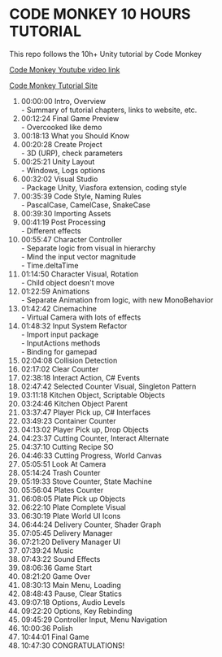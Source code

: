 # CODE MONKEY 10 HOURS TUTORIAL

This repo follows the 10h+ Unity tutorial by Code Monkey

[Code Monkey Youtube video link](https://www.youtube.com/watch?v=AmGSEH7QcDg)

[Code Monkey Tutorial Site](https://unitycodemonkey.com/kitchenchaoscourse.php)

01.	00:00:00 Intro, Overview<br/>
			 - Summary of tutorial chapters, links to website, etc.
02.	00:12:24 Final Game Preview<br/>
			 - Overcooked like demo
03.	00:18:13 What you Should Know
04.	00:20:28 Create Project<br/>
			 - 3D (URP), check parameters
05.	00:25:21 Unity Layout<br/>
			 - Windows, Logs options
06.	00:32:02 Visual Studio<br/>
			 - Package Unity, Viasfora extension, coding style
07.	00:35:39 Code Style, Naming Rules<br/>
			 - PascalCase, CamelCase, SnakeCase
08.	00:39:30 Importing Assets
09.	00:41:19 Post Processing<br/>
			 - Different effects
10.	00:55:47 Character Controller<br/>
			 - Separate logic from visual in hierarchy<br/>
			 - Mind the input vector magnitude<br/>
			 - Time.deltaTime
11.	01:14:50 Character Visual, Rotation<br/>
			 - Child object doesn't move
12.	01:22:59 Animations<br/>
			 - Separate Animation from logic, with new MonoBehavior
13.	01:42:42 Cinemachine<br/>
			 - Virtual Camera with lots of effects
14.	01:48:32 Input System Refactor<br/>
			 - Import input package<br/>
			 - InputActions methods<br/>
			 - Binding for gamepad
15.	02:04:08 Collision Detection
16.	02:17:02 Clear Counter
17.	02:38:18 Interact Action, C# Events
18.	02:47:42 Selected Counter Visual, Singleton Pattern
19.	03:11:18 Kitchen Object, Scriptable Objects
20.	03:24:46 Kitchen Object Parent
21.	03:37:47 Player Pick up, C# Interfaces
22.	03:49:23 Container Counter
23.	04:13:02 Player Pick up, Drop Objects
24.	04:23:37 Cutting Counter, Interact Alternate
25.	04:37:10 Cutting Recipe SO
26.	04:46:33 Cutting Progress, World Canvas
27.	05:05:51 Look At Camera
28.	05:14:24 Trash Counter
29.	05:19:33 Stove Counter, State Machine
30.	05:56:04 Plates Counter
31.	06:08:05 Plate Pick up Objects
32.	06:22:10 Plate Complete Visual
33.	06:30:19 Plate World UI Icons
34.	06:44:24 Delivery Counter, Shader Graph
35.	07:05:45 Delivery Manager
36.	07:21:20 Delivery Manager UI
37.	07:39:24 Music
38.	07:43:22 Sound Effects
39.	08:06:36 Game Start
40.	08:21:20 Game Over
41.	08:30:13 Main Menu, Loading
42.	08:48:43 Pause, Clear Statics
43.	09:07:18 Options, Audio Levels
44.	09:22:20 Options, Key Rebinding
45.	09:45:29 Controller Input, Menu Navigation
46.	10:00:36 Polish
47.	10:44:01 Final Game
48.	10:47:30 CONGRATULATIONS!
